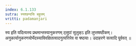 ```yaml
---
index: 6.1.133
sutra: स्यश्छन्दसि बहुलम्
vritti: padamanjari
---
```


 स्य इति यदित्यस्य प्रथमान्तस्यानुकरणम् ठ्सुपां सुलुक्ऽ इति लुप्तषष्ठीकम्। अनुकार्यानुकरणयोर्भेदस्याविवक्षितत्वादनुत्पत्तिरेव वा षष्ठयाः। उदाहरणे सत्वादि पूर्ववत् ॥